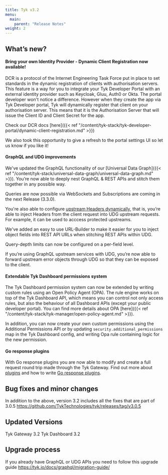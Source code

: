 ```yaml
---
title: Tyk v3.2
menu:
  main:
    parent: "Release Notes"
weight: 2
---
```


## What’s new?

#### Bring your own Identity Provider - Dynamic Client Registration now available!

DCR is a protocol of the Internet Engineering Task Force put in place to set standards in the dynamic registration of clients with authorisation servers. This feature is a way for you to integrate your Tyk Developer Portal with an external identity provider such as Keycloak, Gluu, Auth0 or Okta. 
The portal developer won't notice a difference. However when they create the app via Tyk Developer portal, Tyk will dynamically register that client on your authorisation server. This means that it is the Authorisation Server that will issue the Client ID and Client Secret for the app.

Check our DCR docs [here]({{< ref "/content/tyk-stack/tyk-developer-portal/dynamic-client-registration.md" >}})

We also took this opportunity to give a refresh to the portal settings UI so let us know if you like it! 

#### GraphQL and UDG improvements

We've updated the GraphQL functionality of our [Universal Data Graph]({{< ref "/content/tyk-stack/universal-data-graph/universal-data-graph.md" >}}). You’re now able to deeply nest GraphQL & REST APIs and stitch them together in any possible way.

Queries are now possible via WebSockets and Subscriptions are coming in the next Release (3.3.0).

You're also able to configure [upstream Headers dynamically](/docs/universal-data-graph/udg-getting-started/header-forwarding/), that is, you’re able to inject Headers from the client request into UDG upstream requests. For example, it can be used to acccess protected upstreams. 

We've added an easy to use URL-Builder to make it easier for you to inject object fields into REST API URLs when stitching REST APIs within UDG.

Query-depth limits can now be configured on a per-field level.

If you’re using GraphQL upstream services with UDG, you’re now able to forward upstream error objects through UDG so that they can be exposed to the client.


#### Extendable Tyk Dashboard permissions system

The Tyk Dashboard permission system can now be extended by writing custom rules using an Open Policy Agent (OPA). The rule engine works on top of the Tyk Dashboard API, which means you can control not only access rules, but also the behaviour of all Dashboard APIs (except your public developer portal). You can find more details about OPA [here]({{< ref "/content/tyk-stack/tyk-manager/open-policy-agent.md" >}}).

In addition, you can now create your own custom permissions using the Additional Permissions API or by updating `security.additional_permissions` map in the Tyk Dashboard config, and writing Opa rule containing logic for the new permission.

#### Go response plugins

With Go response plugins you are now able to modify and create a full request round trip made through the Tyk Gateway. 
Find out more about [plugins](/docs/plugins/) and how to write [Go response plugins](/docs/plugins/supported-languages/golang/#using-a-go-response-plugin).

## Bug fixes and minor changes

In addition to the above, version 3.2 includes all the fixes that are part of 3.0.5
https://github.com/TykTechnologies/tyk/releases/tag/v3.0.5

## Updated Versions
Tyk Gateway 3.2
Tyk Dashboard 3.2

## Upgrade process
If you already have GraphQL or UDG APIs you need to follow this upgrade guide https://tyk.io/docs/graphql/migration-guide/
